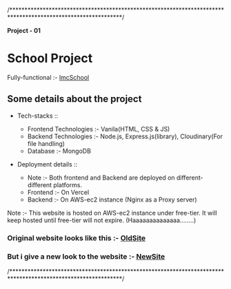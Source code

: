 /*************************************************************************************************************/

<strong>Project - 01</strong>

# School Project
Fully-functional :-  [lmcSchool](https://www.lmceduhub.in/)

## Some details about the project

- Tech-stacks :: 
  - Frontend Technologies :- Vanila(HTML, CSS & JS)
  - Backend Technologies :- Node.js, Express.js(library), Cloudinary(For file handling)
  - Database :- MongoDB

- Deployment details ::
  - Note :- Both frontend and Backend are deployed on different-different platforms.
  - Frontend :- On Vercel
  - Backend :- On AWS-ec2 instance (Nginx as a Proxy server)

Note :- This website is hosted on AWS-ec2 instance under free-tier. It will keep hosted until free-tier will not expire.  (Haaaaaaaaaaaaaa........)

### Original website looks like this :- [OldSite](https://lmcpatna.in/)
### But i give a new look to the website :- [NewSite](https://www.lmceduhub.in/)

/*************************************************************************************************************/
